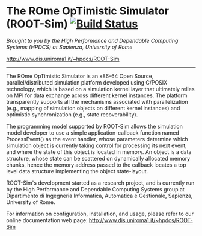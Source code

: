 # The ROme OpTimistic Simulator (ROOT-Sim) [![Build Status](https://travis-ci.org/HPDCS/ROOT-Sim.svg?branch=master)](https://travis-ci.org/HPDCS/ROOT-Sim)

*Brought to you by the High Performance and Dependable Computing Systems (HPDCS)
at Sapienza, University of Rome*

http://www.dis.uniroma1.it/~hpdcs/ROOT-Sim

----------------------------------------------------------------------------------------

The ROme OpTimistic Simulator is an x86-64 Open Source, parallel/distributed simulation platform developed using C/POSIX technology, which is based on a simulation kernel layer that ultimately relies on MPI for data exchange across different kernel instances. The platform transparently supports all the mechanisms associated with parallelization (e.g., mapping of simulation objects on different kernel instances) and optimistic synchronization (e.g., state recoverability).

The programming model supported by ROOT-Sim allows the simulation model developer 
to use a simple application-callback function named ProcessEvent() as the event handler,
whose parameters determine which simulation object is currently taking control for
processing its next event, and where the state of this object is located in memory. 
An object is a data structure, whose state can be scattered on dynamically allocated
memory chunks, hence the memory address passed to the callback locates a top level
data structure implementing the object state-layout.

ROOT-Sim's development started as a research project, and is currently run by the High Performance and Dependable Computing Systems group at Dipartimento di Ingegneria Informatica, Automatica e Gestionale, Sapienza, University of Rome.

For information on configuration, installation, and usage, please refer to our online
documentation web page: http://www.dis.uniroma1.it/~hpdcs/ROOT-Sim

